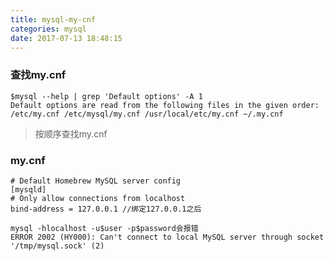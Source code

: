 ```yaml
---
title: mysql-my-cnf
categories: mysql
date: 2017-07-13 18:48:15
---
```



### 查找my.cnf

	$mysql --help | grep 'Default options' -A 1
	Default options are read from the following files in the given order:
	/etc/my.cnf /etc/mysql/my.cnf /usr/local/etc/my.cnf ~/.my.cnf
	
>按顺序查找my.cnf

### my.cnf

	# Default Homebrew MySQL server config
	[mysqld]
	# Only allow connections from localhost
	bind-address = 127.0.0.1 //绑定127.0.0.1之后
	
	mysql -hlocalhost -u$user -p$password会报错
	ERROR 2002 (HY000): Can't connect to local MySQL server through socket '/tmp/mysql.sock' (2)
